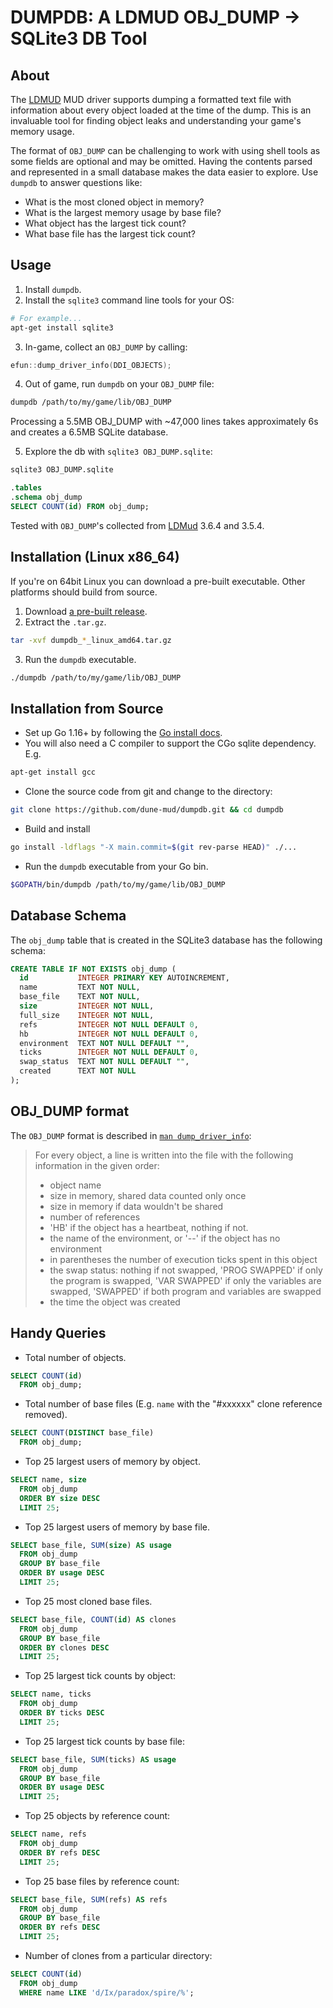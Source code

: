 # DUMPDB: A LDMUD OBJ_DUMP -> SQLite3 DB Tool

## About

The [LDMUD][ldmud] MUD driver supports dumping a formatted text file with
information about every object loaded at the time of the dump. This is an
invaluable tool for finding object leaks and understanding your game's memory
usage.

The format of `OBJ_DUMP` can be challenging to work with using shell tools as
some fields are optional and may be omitted. Having the contents parsed and
represented in a small database makes the data easier to explore. Use `dumpdb`
to answer questions like:

* What is the most cloned object in memory?
* What is the largest memory usage by base file?
* What object has the largest tick count?
* What base file has the largest tick count?

[ldmud]: https://github.com/ldmud/ldmud

## Usage

1. Install `dumpdb`.
2. Install the `sqlite3` command line tools for your OS:
```bash
# For example...
apt-get install sqlite3
```
3. In-game, collect an `OBJ_DUMP` by calling:
```c
efun::dump_driver_info(DDI_OBJECTS);
```
4. Out of game, run `dumpdb` on your `OBJ_DUMP` file:
```bash
dumpdb /path/to/my/game/lib/OBJ_DUMP
```

Processing a 5.5MB OBJ_DUMP with ~47,000 lines takes approximately 6s and
creates a 6.5MB SQLite database.

5. Explore the db with `sqlite3 OBJ_DUMP.sqlite`:
```bash
sqlite3 OBJ_DUMP.sqlite
```

```sql
.tables
.schema obj_dump
SELECT COUNT(id) FROM obj_dump;
```

Tested with `OBJ_DUMP`'s collected from [LDMud][ldmud] 3.6.4 and 3.5.4.

## Installation (Linux x86_64)

If you're on 64bit Linux you can download a pre-built executable. Other
platforms should build from source.

1. Download [a pre-built release](https://github.com/dune-mud/dumpdb/releases).
2. Extract the `.tar.gz`.
```bash
tar -xvf dumpdb_*_linux_amd64.tar.gz
```
3. Run the `dumpdb` executable.
```bash
./dumpdb /path/to/my/game/lib/OBJ_DUMP
```

## Installation from Source

* Set up Go 1.16+ by following the [Go install docs][golang].
* You will also need a C compiler to support the CGo sqlite dependency. E.g.
```bash
apt-get install gcc
```
* Clone the source code from git and change to the directory:
```bash
git clone https://github.com/dune-mud/dumpdb.git && cd dumpdb
```
* Build and install
```bash
go install -ldflags "-X main.commit=$(git rev-parse HEAD)" ./...
```
* Run the `dumpdb` executable from your Go bin.
```bash
$GOPATH/bin/dumpdb /path/to/my/game/lib/OBJ_DUMP
```

[golang]: https://go.dev/doc/install

## Database Schema

The `obj_dump` table that is created in the SQLite3 database has the following
schema:

```sql
CREATE TABLE IF NOT EXISTS obj_dump (
  id           INTEGER PRIMARY KEY AUTOINCREMENT,
  name         TEXT NOT NULL,
  base_file    TEXT NOT NULL,
  size         INTEGER NOT NULL,
  full_size    INTEGER NOT NULL,
  refs         INTEGER NOT NULL DEFAULT 0,
  hb           INTEGER NOT NULL DEFAULT 0,
  environment  TEXT NOT NULL DEFAULT "",
  ticks        INTEGER NOT NULL DEFAULT 0,
  swap_status  TEXT NOT NULL DEFAULT "",
  created      TEXT NOT NULL
);
```

## OBJ_DUMP format

The `OBJ_DUMP` format is described in [`man dump_driver_info`][dump_driver_info]:

> For every object, a line is written into the file with the following
> information in the given order:
>  - object name
>  - size in memory, shared data counted only once
>  - size in memory if data wouldn't be shared
>  - number of references
>  - 'HB' if the object has a heartbeat, nothing if not.
>  - the name of the environment, or '--' if the object has no environment
>  - in parentheses the number of execution ticks spent in this object
>  - the swap status: nothing if not swapped, 'PROG SWAPPED' if only the program
>    is swapped, 'VAR SWAPPED' if only the variables are swapped, 'SWAPPED' if
>    both program and variables are swapped
>  - the time the object was created

[dump_driver_info]: https://github.com/ldmud/ldmud/blob/master/doc/efun/dump_driver_info

## Handy Queries

* Total number of objects.
```sql
SELECT COUNT(id) 
  FROM obj_dump;
```

* Total number of base files (E.g. `name` with the "#xxxxxx" clone reference
  removed).
```sql
SELECT COUNT(DISTINCT base_file)
  FROM obj_dump;
```

* Top 25 largest users of memory by object.
```sql
SELECT name, size 
  FROM obj_dump 
  ORDER BY size DESC 
  LIMIT 25;
```

* Top 25 largest users of memory by base file.
```sql
SELECT base_file, SUM(size) AS usage
  FROM obj_dump
  GROUP BY base_file
  ORDER BY usage DESC
  LIMIT 25;
```

* Top 25 most cloned base files.
```sql
SELECT base_file, COUNT(id) AS clones 
  FROM obj_dump
  GROUP BY base_file
  ORDER BY clones DESC
  LIMIT 25;
```

* Top 25 largest tick counts by object:
```sql
SELECT name, ticks
  FROM obj_dump
  ORDER BY ticks DESC
  LIMIT 25;
```

* Top 25 largest tick counts by base file:
```sql
SELECT base_file, SUM(ticks) AS usage
  FROM obj_dump
  GROUP BY base_file
  ORDER BY usage DESC
  LIMIT 25;
```

* Top 25 objects by reference count:
```sql
SELECT name, refs
  FROM obj_dump
  ORDER BY refs DESC
  LIMIT 25;
```

* Top 25 base files by reference count:
```sql
SELECT base_file, SUM(refs) AS refs
  FROM obj_dump
  GROUP BY base_file
  ORDER BY refs DESC
  LIMIT 25;
```

* Number of clones from a particular directory:
```sql
SELECT COUNT(id) 
  FROM obj_dump 
  WHERE name LIKE 'd/Ix/paradox/spire/%';
```

